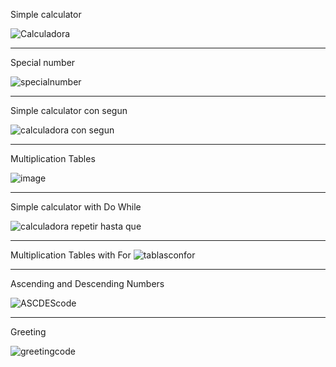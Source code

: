 Simple calculator

![Calculadora](https://user-images.githubusercontent.com/116528251/207525007-3b1a79aa-99f5-48b7-9038-7066bd65ee2a.jpg)
_______________________________________________________________________________________________
Special number

![specialnumber](https://user-images.githubusercontent.com/116528251/207527965-1c81610c-2c15-451b-86e2-0194d64fbf22.jpg)
_______________________________________________________________________________________________
Simple calculator con segun

![calculadora con segun](https://user-images.githubusercontent.com/116528251/207529621-8e0affe7-2974-4bf7-ba33-8e0d7d88a980.jpg)

_______________________________________________________________________________________________
Multiplication Tables

![image](https://user-images.githubusercontent.com/116528251/207536197-6937faee-c333-4843-a4ef-5ce01829b7d8.png)

_______________________________________________________________________________________________
Simple calculator with Do While

![calculadora repetir hasta que](https://user-images.githubusercontent.com/116528251/208775695-1b325181-4dd0-4f48-b5d2-8c37676e527f.jpg)

_______________________________________________________________________________________________
Multiplication Tables with For
![tablasconfor](https://user-images.githubusercontent.com/116528251/208776417-b278c8b8-ad16-4172-bc12-3dd88e144634.jpg)

_______________________________________________________________________________________________
Ascending and Descending Numbers

![ASCDEScode](https://user-images.githubusercontent.com/116528251/208782117-6de316a0-b856-40fc-9a15-2cfe7e23f133.jpg)

_______________________________________________________________________________________________
Greeting

![greetingcode](https://user-images.githubusercontent.com/116528251/208782104-9c18f45c-77d7-4d74-b6aa-ac5790a52167.jpg)
